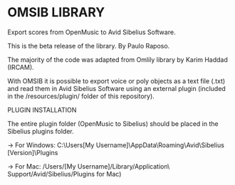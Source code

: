 # OMSIB LIBRARY

Export scores from OpenMusic to Avid Sibelius Software.

This is the beta release of the library.
By Paulo Raposo.

The majority of the code was adapted from Omlily library by Karim Haddad (IRCAM).

With OMSIB it is possible to export voice or poly objects as a text file (.txt) and read them in Avid Sibelius Software using an external plugin (included in the /resources/plugin/ folder of this repository).

PLUGIN INSTALLATION

 The entire plugin folder (OpenMusic to Sibelius) should be placed in the Sibelius plugins folder.

-> For Windows: C:\Users[My Username]\AppData\Roaming\Avid\Sibelius [Version]\Plugins

-> For Mac: /Users/[My Username]/Library/Application\ Support/Avid/Sibelius/Plugins for Mac)



